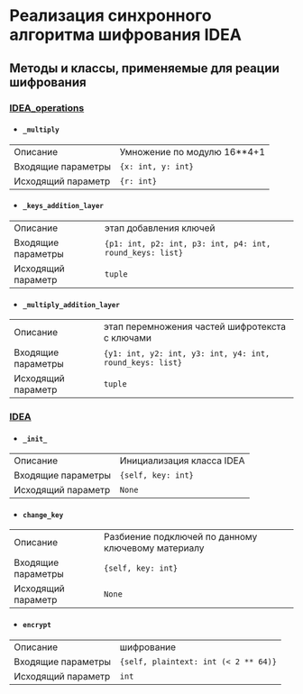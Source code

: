 # Реализация синхронного алгоритма шифрования IDEA

## Методы и классы, применяемые для реации шифрования

### [IDEA_operations](/IDEA_operations.py)

- #### `_multiply`

|                     |                             |
|---------------------|-----------------------------|
| Описание            | Умножение по модулю 16**4+1 |
| Входящие параметры  | `{x: int, y: int}`          |
| Исходящий параметр | `{r: int}`                   |

- #### `_keys_addition_layer`

|                     |                                                    |
|---------------------|----------------------------------------------------|
| Описание            | этап добавления ключей                             |
| Входящие параметры  |`{p1: int, p2: int, p3: int, p4: int, round_keys: list}`|
| Исходящий параметр |    `tuple`                                          |

- #### `_multiply_addition_layer`

|                     |                                                    |
|---------------------|----------------------------------------------------|
| Описание            | этап перемножения частей шифротекста с ключами     |
| Входящие параметры  |`{y1: int, y2: int, y3: int, y4: int, round_keys: list}`|
| Исходящий параметр |    `tuple`                                          |

### [IDEA](/IDEA.py)

- #### `_init_`

|                     |                             |
|---------------------|-----------------------------|
| Описание            | Инициализация класса IDEA   |
| Входящие параметры  | `{self, key: int}`          |
| Исходящий параметр | `None`                       |

- #### `change_key`

|                     |                             |
|---------------------|-----------------------------|
| Описание            | Разбиение подключей по данному ключевому материалу| 
| Входящие параметры  | `{self, key: int}`          |
| Исходящий параметр  | `None`                       |

- #### `encrypt`

|                     |                             |
|---------------------|-----------------------------|
| Описание            | шифрование  |
| Входящие параметры  | `{self, plaintext: int (< 2 ** 64)}` |
| Исходящий параметр | `int`                       |
